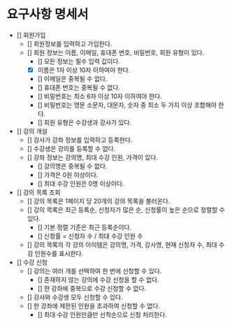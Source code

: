 # 요구사항 명세서

- [] 회원가입
  - [] 회원정보를 입력하고 가입한다.
  - [] 회원 정보는 이름, 이메일, 휴대폰 번호, 비밀번호, 회원 유형이 있다.
    - [] 모든 정보는 필수 입력 값이다.
    - [x] 이름은 1자 이상 10자 이하여야 한다.
    - [] 이메일은 중복될 수 없다.
    - [] 휴대폰 번호는 중복될 수 없다.
    - [] 비밀번호는 최소 6자 이상 10자 이하여야 한다.
    - [] 비밀번호는 영문 소문자, 대문자, 숫자 중 최소 두 가지 이상 조합해야 한다.
    - [] 회원 유형은 수강생과 강사가 있다.
- [] 강의 개설
  - [] 강사가 강좌 정보를 입력하고 등록한다.
  - [] 수강생은 강의를 등록할 수 없다.
  - [] 강좌 정보는 강의명, 최대 수강 인원, 가격이 있다.
    - [] 강의명은 중복될 수 없다.
    - [] 가격은 0원 이상이다.
    - [] 최대 수강 인원은 0명 이상이다.
- [] 강의 목록 조회
  - [] 강의 목록은 1페이지 당 20개의 강의 목록을 불러온다.
  - [] 강의 목록은 최근 등록순, 신청자가 많은 순, 신청률이 높은 순으로 정렬할 수 있다.
    - [] 기본 정렬 기준은 최근 등록순이다.
    - [] 신청률 = 신청자 수 / 최대 수강 인원 수
  - [] 강의 목록의 각 강의 아이템은 강의명, 가격, 강사명, 현재 신청자 수, 최대 수강 인원수를 표시한다.
- [] 수강 신청
  - [] 강의는 여러 개를 선택하여 한 번에 신청할 수 있다.
    - [] 존재하지 않는 강의에 수강 신청을 할 수 없다.
    - [] 한 강좌에 중복으로 수강 신청할 수 없다.
  - [] 강사와 수강생 모두 신청할 수 있다.
  - [] 한 강좌에 제한된 인원을 초과하여 신청할 수 없다.
    - [] 최대 수강 인원만큼만 선착순으로 신청 처리한다.
